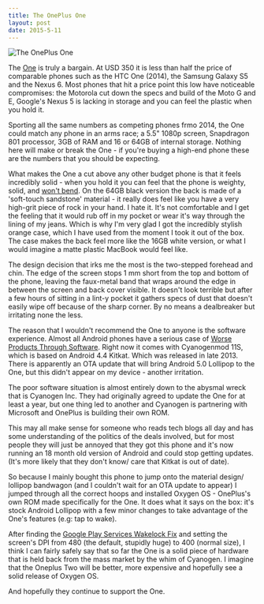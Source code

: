 ```yaml
---
title: The OnePlus One
layout: post
date: 2015-5-11
---
```


![The OnePlus One](https://i.imgur.com/EGAUTMC.jpg)

The [One](https://oneplus.net/one) is truly a bargain. At USD 350 it is less than half the price of comparable phones such as the HTC One (2014), the Samsung Galaxy S5 and the Nexus 6. Most phones that hit a price point this low have noticeable compromises: the Motorola cut down the specs and build of the Moto G and E, Google's Nexus 5 is lacking in storage and you can feel the plastic when you hold it.

Sporting all the same numbers as competing phones frmo 2014, the One could match any phone in an arms race; a 5.5" 1080p screen, Snapdragon 801 processor, 3GB of RAM and 16 or 64GB of internal storage. Nothing here will make or break the One - if you're buying a high-end phone these are the numbers that you should be expecting.

What makes the One a cut above any other budget phone is that it feels incredibly solid - when you hold it you can feel that the phone is weighty, solid, and [won't bend](https://www.youtube.com/watch?v=znK652H6yQM). On the 64GB black version the back is made of a 'soft-touch sandstone' material - it really does feel like you have a very high-grit piece of rock in your hand. I hate it. It's not comfortable and I get the feeling that it would rub off in my pocket or wear it's way through the lining of my jeans. Which is why I'm very glad I got the incredibly stylish orange case, which I have used from the moment I took it out of the box. The case makes the back feel more like the 16GB white version, or what I would imagine a matte plastic MacBook would feel like.

The design decision that irks me the most is the two-stepped forehead and chin. The edge of the screen stops 1 mm short from the top and bottom of the phone, leaving the faux-metal band that wraps around the edge in between the screen and back cover visible. It doesn't look terrible but after a few hours of sitting in a lint-y pocket it gathers specs of dust that doesn't easily wipe off because of the sharp corner. By no means a dealbreaker but irritating none the less.

The reason that I wouldn't recommend the One to anyone is the software experience. Almost all Android phones have a serious case of [Worse Products Through Software](https://hypercritical.co/2013/01/07/ces-worse-products-through-software). Right now it comes with Cyanogenmod 11S, which is based on Android 4.4 Kitkat. Which was released in late 2013. There is apparently an OTA update that will bring Android 5.0 Lollipop to the One, but this didn't appear on my device - another irritation.

The poor software situation is almost entirely down to the abysmal wreck that is Cyanogen Inc. They had originally agreed to update the One for at least a year, but one thing led to another and Cyanogen is partnering with Microsoft and OnePlus is building their own ROM.

This may all make sense for someone who reads tech blogs all day and has some understanding of the politics of the deals involved, but for most people they will just be annoyed that they got this phone and it's now running an 18 month old version of Android and could stop getting updates. (It's more likely that they don't know/ care that Kitkat is out of date).

So because I mainly bought this phone to jump onto the material design/ lollipop bandwagon (and I couldn't wait for an OTA update to appear) I jumped through all the correct hoops and installed Oxygen OS - OnePlus's own ROM made specifically for the One. It does what it says on the box: it's stock Android Lollipop with a few minor changes to take advantage of the One's features (e.g: tap to wake).

After finding the [Google Play Services Wakelock Fix](https://plus.google.com/112425488314892935797/posts/VqubRkcTpEE) and setting the screen's DPI from 480 (the default, stupidly huge) to 400 (normal size), I think I can fairly safely say that so far the One is a solid piece of hardware that is held back from the mass market by the whim of Cyanogen. I imagine that the Oneplus Two will be better, more expensive and hopefully see a solid release of Oxygen OS.

And hopefully they continue to support the One.
